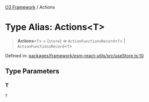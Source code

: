 [O3 Framework](../API.md) / Actions

# Type Alias: Actions\<T\>

> **Actions**\<`T`\> = (`store`) => `ActionFunctionsRecord`\<`T`\> \| `ActionFunctionsRecord`\<`T`\>

Defined in: [packages/framework/esm-react-utils/src/useStore.ts:10](https://github.com/openmrs/openmrs-esm-core/blob/18d2874f03a33a6ab8295af0e87ac97fdd150718/packages/framework/esm-react-utils/src/useStore.ts#L10)

## Type Parameters

### T

`T`
